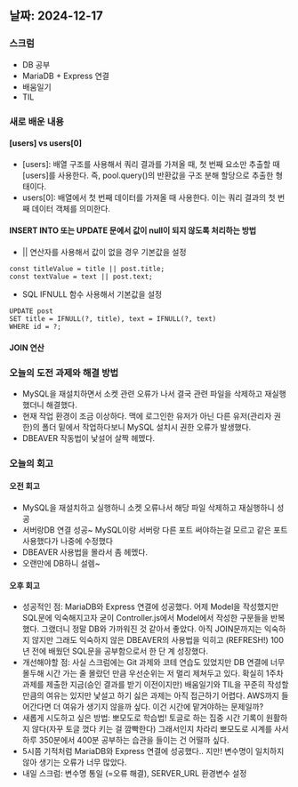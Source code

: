## 날짜: 2024-12-17

### 스크럼
- DB 공부
- MariaDB + Express 연결
- 배움일기
- TIL

### 새로 배운 내용
#### [users] vs users[0]
- [users]: 배열 구조를 사용해서 쿼리 결과를 가져올 때, 첫 번째 요소만 추출할 때 [users]를 사용한다. 즉, pool.query()의 반환값을 구조 분해 할당으로 추출한 형태이다.
- users[0]: 배열에서 첫 번째 데이터를 가져올 때 사용한다. 이는 쿼리 결과의 첫 번째 데이터 객체를 의미한다.

#### INSERT INTO 또는 UPDATE 문에서 값이 null이 되지 않도록 처리하는 방법
- || 연산자를 사용해서 값이 없을 경우 기본값을 설정
```
const titleValue = title || post.title;
const textValue = text || post.text;
```
- SQL IFNULL 함수 사용해서 기본값을 설정
```
UPDATE post 
SET title = IFNULL(?, title), text = IFNULL(?, text)
WHERE id = ?;
```

#### JOIN  연산


### 오늘의 도전 과제와 해결 방법
- MySQL을 재설치하면서 소켓 관련 오류가 나서 결국 관련 파일을 삭제하고 재실행 했더니 해결했다.
- 현재 작업 환경이 조금 이상하다. 맥에 로그인한 유저가 아닌 다른 유저(관리자 권한)의 폴더 밑에서 작업하다보니 MySQL 설치시 권한 오류가 발생했다.
- DBEAVER 작동법이 낯설어 살짝 헤멨다.


### 오늘의 회고
#### 오전 회고
- MySQL을 재설치하고 실행하니 소켓 오류나서 해당 파일 삭제하고 재실행하니 성공
- 서버랑DB 연결 성공~ MySQL이랑 서버랑 다른 포트 써야하는걸 모르고 같은 포트 사용했다가 나중에 수정했다
- DBEAVER 사용법을 몰라서 좀 헤멨다.
- 오랜만에 DB하니 설렘~
#### 오후 회고
- 성공적인 점: MariaDB와 Express 연결에 성공했다. 어제 Model을 작성했지만 SQL문에 익숙해지고자 굳이 Controller.js에서 Model에서 작성한 구문들을 반복했다. 그랬더니 정말 DB와 가까워진 것 같아서 좋았다. 아직 JOIN문까지는 익숙하지 않지만 그래도 익숙하지 않은 DBEAVER의 사용법을 익히고 (REFRESH!) 100년 전에 배웠던 SQL문을 공부함으로서 한 단 계 성장했다.
- 개선해야할 점: 사실 스크럼에는 Git 과제와 코테 연습도 있었지만 DB 연결에 너무 몰두해 시간 가는 줄 몰랐던 만큼 우선순위는 저 멀리 제쳐두고 있다. 확실히 1주차 과제를 제출한 지금(승인 결과를 받기 이전이지만) 배움일기와 TIL을 꾸준히 작성할 만큼의 여유는 있지만 낯설고 하기 싫은 과제는 아직 접근하기 어렵다. AWS까지 들어간다면 더 여유가 생기지 않을까 싶다. 이건 시간에 맡겨야하는 문제일까?
- 새롭게 시도하고 싶은 방법: 뽀모도로 학습법! 토글로 하는 집중 시간 기록이 원활하지 않다(자꾸 토글 껐다 키는 걸 깜빡한다) 그래서인지 차라리 뽀모도로 시계를 사서 하루 350분에서 400분 공부하는 습관을 들이는 건 어떨까 싶다.
- 5시쯤 기적처럼 MariaDB와 Express 연결에 성공했다.. 지만! 변수명이 일치하지 않아 생기는 오류가 너무 많았다.
- 내일 스크럼: 변수명 통일 (=오류 해결), SERVER_URL 환경변수 설정
